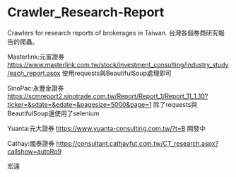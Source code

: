 # Crawler_Research-Report
Crawlers for research reports of brokerages in Taiwan. 
台灣各個券商研究報告的爬蟲。

Masterlink:元富證券
https://www.masterlink.com.tw/stock/investment_consulting/industry_study/each_report.aspx
使用requests與BeautifulSoup處理即可

SinoPac:永豐金證券
https://scmreport2.sinotrade.com.tw/Report/Report_1/Report_11_1_10?ticker=&sdate=&edate=&pagesize=5000&page=1
除了requests與BeautifulSoup還使用了selenium

Yuanta:元大證券
https://www.yuanta-consulting.com.tw/?t=B
開發中

Cathay:國泰證券
https://consultant.cathayfut.com.tw/CT_research.aspx?callshow=autoRp9

宏遠

